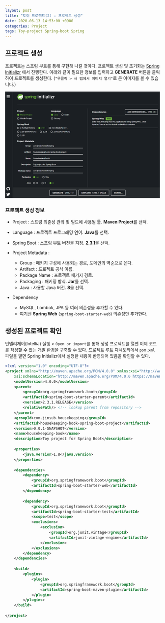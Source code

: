 ```yaml
---
layout: post
title: "토이 프로젝트(2) : 프로젝트 생성"
date: 2020-06-13 14:53:00 +0900
categories: Project
tags: Toy-project Spring-boot Spring
---
```


## 프로젝트 생성

프로젝트는 스프링 부트를 통해 구현해 나갈 것이다. 프로젝트 생성 및 초기화는 [Spring Initializr](https://start.spring.io/) 에서 진행한다. 아래와 같이 필요한
정보를 입력하고 **GENERATE** 버튼을 클릭하여 프로젝트를 생성한다. (`"우클릭 > 새 탭에서 이미지 열기"`로 큰 이미지를 볼 수 있습니다.)

![image](/post_assets/2020-06-13/spring-initializer.png)

### 프로젝트 생성 정보

- Project : 스프링 의존성 관리 및 빌드에 사용될 툴. **Maven Project**를 선택.
- Language : 프로젝트 프로그래밍 언어. **Java**를 선택.
- Spring Boot : 스프링 부트 버전을 지정. **2.3.1**을 선택.
- Project Metadata :
  - Group : 패키지 구성에 사용되는 경로, 도메인의 역순으로 쓴다.
  - Artifact : 프로젝트 공식 이름.
  - Package Name : 프로젝트 패키지 경로.
  - Packaging : 패키징 방식. **Jar**를 선택.
  - Java : 사용할 Java 버전. **8**을 선택.

- Dependency
  - MySQL, Lombok, JPA 등 여러 의존성을 추가할 수 있다.
  - 여기선 **Spring Web** (`spring-boot-starter-web`) 의존성만 추가한다.


## 생성된 프로젝트 확인
인텔리제이(IntelliJ) 실행 > `Open or import`를 통해 생성 프로젝트를 열면 이제 코드를 작성할 수 있는 개발 환경을 구축할 수 있다. 프로젝트 루트 디렉토리에서 `pom.xml` 파일을 열면 Spring Initializr에서 설정한 내용이 반영되어 있음을 확인할 수 있다.

```xml
<?xml version="1.0" encoding="UTF-8"?>
<project xmlns="http://maven.apache.org/POM/4.0.0" xmlns:xsi="http://www.w3.org/2001/XMLSchema-instance"
	xsi:schemaLocation="http://maven.apache.org/POM/4.0.0 https://maven.apache.org/xsd/maven-4.0.0.xsd">
	<modelVersion>4.0.0</modelVersion>
	<parent>
		<groupId>org.springframework.boot</groupId>
		<artifactId>spring-boot-starter-parent</artifactId>
		<version>2.3.1.RELEASE</version>
		<relativePath/> <!-- lookup parent from repository -->
	</parent>
	<groupId>com.jinsub.housekeeping</groupId>
	<artifactId>housekeeping-book-spring-boot-project</artifactId>
	<version>0.0.1-SNAPSHOT</version>
	<name>housekeeping-book</name>
	<description>Toy project for Spring Boot</description>

	<properties>
		<java.version>1.8</java.version>
	</properties>

	<dependencies>
		<dependency>
			<groupId>org.springframework.boot</groupId>
			<artifactId>spring-boot-starter-web</artifactId>
		</dependency>

		<dependency>
			<groupId>org.springframework.boot</groupId>
			<artifactId>spring-boot-starter-test</artifactId>
			<scope>test</scope>
			<exclusions>
				<exclusion>
					<groupId>org.junit.vintage</groupId>
					<artifactId>junit-vintage-engine</artifactId>
				</exclusion>
			</exclusions>
		</dependency>
	</dependencies>

	<build>
		<plugins>
			<plugin>
				<groupId>org.springframework.boot</groupId>
				<artifactId>spring-boot-maven-plugin</artifactId>
			</plugin>
		</plugins>
	</build>

</project>
```